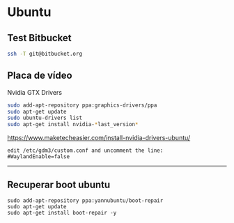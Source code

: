# Ubuntu

## Test Bitbucket

```bash
ssh -T git@bitbucket.org
```

## Placa de vídeo

Nvidia GTX Drivers

```sh
sudo add-apt-repository ppa:graphics-drivers/ppa
sudo apt-get update
sudo ubuntu-drivers list
sudo apt-get install nvidia-*last_version*
```

<https://www.maketecheasier.com/install-nvidia-drivers-ubuntu/>

```text
edit /etc/gdm3/custom.conf and uncomment the line:
#WaylandEnable=false
```

---

## Recuperar boot ubuntu
```
sudo add-apt-repository ppa:yannubuntu/boot-repair
sudo apt-get update
sudo apt-get install boot-repair -y
```
